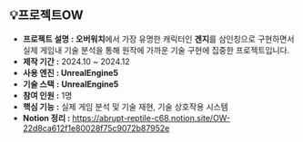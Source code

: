 <aside>
  
## 💡프로젝트OW

- **프로젝트 설명** **: 오버워치**에서 가장 유명한 캐릭터인 **겐지**를 삼인칭으로 구현하면서 실제 게임내 기술 분석을 통해 원작에 가까운 기술 구현에 집중한 프로젝트입니다.
- **제작 기간**     **:** 2024.10 ~ 2024.12
- **사용 엔진**     **: UnrealEngine5**
- **기술 스택**     **:** **UnrealEngine5**
- **참여 인원**     **:** 1명
- **핵심 기능**     **:** 실제 게임 분석 및 기술 재현, 기술 상호작용 시스템
- **Notion 정리       :** https://abrupt-reptile-c68.notion.site/OW-22d8ca612f1e80028f75c9072b87952e
</aside>
